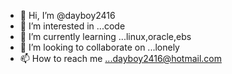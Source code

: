 - 👋 Hi, I’m @dayboy2416
- 👀 I’m interested in ...code
- 🌱 I’m currently learning  ...linux,oracle,ebs
- 💞️ I’m looking to collaborate on ...lonely
- 📫 How to reach me ...dayboy2416@hotmail.com

<!---
dayboy2416/dayboy2416 is a ✨ special ✨ repository because its `README.md` (this file) appears on your GitHub profile.
You can click the Preview link to take a look at your changes.
--->
